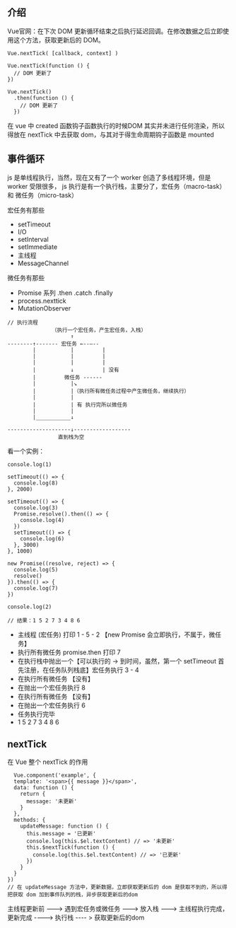 ## 介绍

Vue官网：在下次 DOM 更新循环结束之后执行延迟回调。在修改数据之后立即使用这个方法，获取更新后的 DOM。

```
Vue.nextTick( [callback, context] )

Vue.nextTick(function () {
  // DOM 更新了
})

Vue.nextTick()
  .then(function () {
    // DOM 更新了
  })
```

在 vue 中 created 函数钩子函数执行的时候DOM 其实并未进行任何渲染，所以得放在 nextTick 中去获取 dom，与其对于得生命周期钩子函数是 mounted

## 事件循环

js 是单线程执行，当然，现在又有了一个 worker 创造了多线程环境，但是 worker 受限很多， js 执行是有一个执行栈，主要分了，宏任务（macro-task）和 微任务（micro-task）

宏任务有那些

- setTimeout
- I/O
- setInterval
- setImmediate
- 主线程
- MessageChannel

微任务有那些

- Promise 系列 .then .catch .finally
- process.nexttick
- MutationObserver

```
// 执行流程
              （执行一个宏任务，产生宏任务，入栈）
                    ↑
--------↑------- 宏任务 ←--—--
        |           |         |
        |           |         |
        |           |         |
        |           ↓         | 没有
        |         微任务 ------
        |           |↘
        |           |（执行所有微任务过程中产生微任务，继续执行）
        |           |
        |           | 有 执行完所以微任务
        |           |
        |___________↓

--------------------↓------------------
                直到栈为空

```

看一个实例：
```
console.log(1)

setTimeout(() => {
  console.log(8)
}, 2000)

setTimeout(() => {
  console.log(3)
  Promise.resolve().then(() => {
    console.log(4)
  })
  setTimeout(() => {
    console.log(6)
  }, 3000)
}, 1000)

new Promise((resolve, reject) => {
  console.log(5)
  resolve()
}).then(() => {
  console.log(7)
})

console.log(2)

// 结果：1 5 2 7 3 4 8 6
```

- 主线程 (宏任务) 打印 1 - 5 - 2 【new Promise 会立即执行，不属于，微任务】
- 执行所有微任务 promise.then 打印 7
- 在执行栈中抛出一个【可以执行的 -> 到时间，虽然，第一个 setTimeout 首先注册，在任务队列栈底】宏任务执行 3 - 4
- 在执行所有微任务 【没有】
- 在抛出一个宏任务执行 8
- 在执行所有微任务 【没有】
- 在抛出一个宏任务执行 6
- 任务执行完毕
- 1 5 2 7 3 4 8 6

## nextTick

在 Vue 整个 nextTick 的作用
```
  Vue.component('example', {
  template: '<span>{{ message }}</span>',
  data: function () {
    return {
      message: '未更新'
    }
  },
  methods: {
    updateMessage: function () {
      this.message = '已更新'
      console.log(this.$el.textContent) // => '未更新'
      this.$nextTick(function () {
        console.log(this.$el.textContent) // => '已更新'
      })
    }
  }
})
// 在 updateMessage 方法中，更新数据，立即获取更新后的 dom 是获取不到的，所以得把获取 dom 加到事件队列的栈，异步获取更新后的dom  
```

主线程更新前 ---> 遇到宏任务或微任务 ---> 放入栈 ---> 主线程执行完成，更新完成 ----> 执行栈 ---- > 获取更新后的dom
